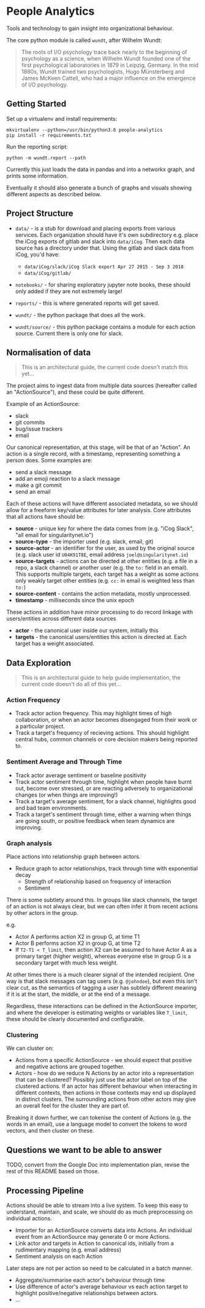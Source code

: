 # People Analytics

Tools and technology to gain insight into organizational behaviour.

The core python module is called `wundt`, after Wilhelm Wundt:

> The roots of I/O psychology trace back nearly to the beginning of psychology as a science,
> when Wilhelm Wundt founded one of the first psychological laboratories in 1879 in Leipzig, Germany.
> In the mid 1880s, Wundt trained two psychologists, Hugo Münsterberg and James McKeen Cattell,
> who had a major influence on the emergence of I/O psychology.


## Getting Started

Set up a virtualenv and install requirements:

```
mkvirtualenv --python=/usr/bin/python3.6 people-analytics
pip install -r requirements.txt
```

Run the reporting script:
```
python -m wundt.report --path 
```

Currently this just loads the data in pandas and into a networkx graph, and prints some information.

Eventually it should also generate a bunch of graphs and visuals showing different aspects as described below.

## Project Structure

- `data/` - is a stub for download and placing exports from various services. Each organization should have it's own subdirectory
  e.g. place the iCog exports of gitlab and slack into `data/iCog`. Then each data source has a directory under that. Using
  the gitlab and slack data from iCog, you'd have:
    - `data/iCog/slack/iCog Slack export Apr 27 2015 - Sep 3 2018`
    - `data/iCog/gitlab/`

- `notebooks/` - for sharing exploratory jupyter note books, these should only added if they are not extremely large!
- `reports/` - this is where generated reports will get saved.
- `wundt/` - the python package that does all the work.
- `wundt/source/` - this python package contains a module for each action source. Current there is only one for slack.


## Normalisation of data

> This is an architectural guide, the current code doesn't match this yet...

The project aims to ingest data from multiple data sources (hereafter called an "ActionSource"), and these could be quite different.

Example of an ActionSource:
- slack
- git commits
- bug/issue trackers
- email

Our canonical representation, at this stage, will be that of an "Action". 
An action is a single record, with a timestamp, representing something a person does. Some examples
are:

- send a slack message
- add an emoji reaction to a slack message
- make a git commit
- send an email

Each of these actions will have different associated metadata, so we should allow for a freeform key/value
attributes for later analysis. Core attributes that all actions have should be:

- **source** - unique key for where the data comes from (e.g. "iCog Slack", "all email for singularitynet.io")
- **source-type** - the importer used (e.g. slack, email, git)
- **source-actor** - an identifier for the user, as used by the original source (e.g. slack user id `U04K91T8E`, email address `joel@singularitynet.io`)
- **source-targets** - actions can be directed at other entities (e.g. a file in a repo, a slack channel) or another user (e.g. the `to:` field in an email).
  This supports multiple targets, each target has a weight as some actions only weakly target other entities (e.g. `cc:` in email is weighted less than `to:`)
- **source-content** - contains the action metadata, mostly unprocessed.
- **timestamp** - milliseconds since the unix epoch

These actions in addition have minor processing to do record linkage with users/entities across different data sources

- **actor** - the canonical user inside our system, initially this 
- **targets** - the canonical users/entities this action is directed at. Each target has a weight associated.

## Data Exploration

> This is an architectural guide to help guide implementation, the current code doesn't do all of this yet...

### Action Frequency

- Track actor action frequency. This may highlight times of high collaboration, or when an actor becomes disengaged from their work or a particular project.
- Track a target's frequency of recieving actions. This should highlight central hubs, common channels or core decision makers being reported to.

### Sentiment Average and Through Time

- Track actor average sentiment or baseline positivity
- Track actor sentiment through time, highlight when people have burnt out, become over stressed, or are reacting adversely to organizational changes (or when things are improving!)
- Track a target's average sentiment, for a slack channel, highlights good and bad team environments.
- Track a target's sentiment through time, either a warning when things are going south, or positive feedback when team dynamics are improving.

### Graph analysis

Place actions into relationship graph between actors.

- Reduce graph to actor relationships, track through time with exponential decay
    - Strength of relationship based on frequency of interaction
    - Sentiment

There is some subtlety around this. In groups like slack channels, the target of an action is not always clear, but we can often infer it from recent actions by other actors in the group.

e.g.
- Actor A performs action X2 in group G, at time T1
- Actor B performs action X2 in group G, at time T2
- If `T2-T1 < T_limit`, then action X2 can be assumed to have Actor A as a primary target (higher weight), whereas everyone else in group G is a secondary target with much less weight.

At other times there is a much clearer signal of the intended recipient. One way is that slack messages can tag users (e.g. `@johndoe`), but even this isn't clear cut,
as the semantics of tagging a user has subtlely different meaning if it is at the start, the middle, or at the end of a message.

Regardless, these interactions can be defined in the ActionSource importer, and where the developer is estimating weights or variables like `T_limit`, these should be clearly
documented and configurable.

### Clustering 

We can cluster on:
- Actions from a specific ActionSource - we should expect that positive and negative actions are grouped together.
- Actors - how do we reduce N Actions by an actor into a representation that can be clustered? Possibly just use the actor label on top of the clustered actions. If an actor
  has different behaviour when interacting in different contexts, then actions in those contexts may end up displayed in distinct clusters. The surrounding actions from other
  actors may give an overall feel for the cluster they are part of.

Breaking it down further, we can tokenise the content of Actions (e.g. the words in an email), use a language model to convert the tokens to word vectors, and then cluster on these.

## Questions we want to be able to answer

TODO, convert from the Google Doc into implementation plan, revise the rest of this README based on those.

## Processing Pipeline

Actions should be able to stream into a live system. To keep this easy to understand, maintain, and scale, we should do as much preprocessing
on individual actions.

- Importer for an ActionSource converts data into Actions. An individual event from an ActionSource may generate 0 or more Actions.
- Link actor and targets in Action to canonical ids, initially from a rudimentary mapping (e.g. email address)
- Sentiment analysis on each Action

Later steps are not per action so need to be calculated in a batch manner.
- Aggregate/summarise each actor's behaviour through time
- Use difference of actor's average behaviour vs each action target to highlight positive/negative relationships between actors.
- ...

